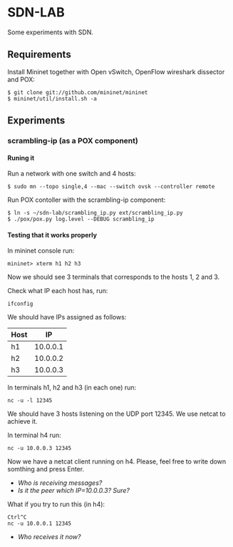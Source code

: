 # SDN-LAB
Some experiments with SDN.

## Requirements
Install Mininet together with Open vSwitch, OpenFlow wireshark dissector and POX:

```
$ git clone git://github.com/mininet/mininet
$ mininet/util/install.sh -a
```

## Experiments

### scrambling-ip (as a POX component)
#### Runing it
Run a network with one switch and 4 hosts:
```
$ sudo mn --topo single,4 --mac --switch ovsk --controller remote
```

Run POX contoller with the scrambling-ip component:
```
$ ln -s ~/sdn-lab/scrambling_ip.py ext/scrambling_ip.py
$ ./pox/pox.py log.level --DEBUG scrambling_ip
```

#### Testing that it works properly

In mininet console run:
```
mininet> xterm h1 h2 h3
```
Now we should see 3 terminals that corresponds to the hosts 1, 2 and 3.

Check what IP each host has, run:
```
ifconfig
```
We should have IPs assigned as follows:

|Host |    IP    |
|-----|----------|
|h1   |  10.0.0.1|
|h2   |  10.0.0.2|
|h3   |  10.0.0.3|

In terminals h1, h2 and h3 (in each one) run:
```
nc -u -l 12345
```
We should have 3 hosts listening on the UDP port 12345. We use netcat to achieve it.

In terminal h4 run:
```
nc -u 10.0.0.3 12345
```
Now we have a netcat client running on h4. Please, feel free to write down somthing and press Enter.

- _Who is receiving messages?_
- _Is it the peer which IP=10.0.0.3? Sure?_

What if you try to run this (in h4):
```
Ctrl^C
nc -u 10.0.0.1 12345
```
- _Who receives it now?_
